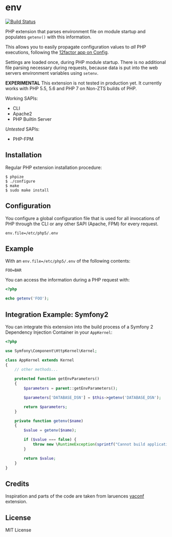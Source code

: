 # env

[![Build Status](https://travis-ci.org/beberlei/env.svg)](https://travis-ci.org/beberlei/env)

PHP extension that parses environment file on module startup and populates
`getenv()` with this information.

This allows you to easily propagate configuration values to *all* PHP executions,
following the [12factor app on Config](http://12factor.net/config).

Settings are loaded once, during PHP module startup. There is no additional
file parsing necessary during requests, because data is put into the web
servers environment variables using `setenv`.

**EXPERIMENTAL** This extension is not tested in production yet. It currently
works with PHP 5.5, 5.6 and PHP 7 on Non-ZTS builds of PHP.

Working SAPIs:

- CLI
- Apache2
- PHP Builtin Server

*Untested* SAPIs:

- PHP-FPM

## Installation

Regular PHP extension installation procedure:

    $ phpize
    $ ./configure
    $ make
    $ sudo make install

## Configuration

You configure a global configuration file that is used for all invocations of
PHP through the CLI or any other SAPI (Apache, FPM) for every request.

    env.file=/etc/php5/.env

## Example

With an `env.file=/etc/php5/.env` of the following contents:

    FOO=BAR

You can access the information during a PHP request with:

```php
<?php

echo getenv('FOO');
```

## Integration Example: Symfony2

You can integrate this extension into the build process of a Symfony 2 Dependency Injection Container
in your `AppKernel`:

```php
<?php

use Symfony\Component\HttpKernel\Kernel;

class AppKernel extends Kernel
{
    // other methods...

    protected function getEnvParameters()
    {
        $parameters = parent::getEnvParameters();

        $parameters['DATABASE_DSN'] = $this->getenv('DATABASE_DSN');

        return $parameters;
    }

    private function getenv($name)
    {
        $value = getenv($name);

        if ($value === false) {
            throw new \RuntimeException(sprintf("Cannot build application: %s environment variable is missing.", $name));
        }

        return $value;
    }
}
```


## Credits

Inspiration and parts of the code are taken from laruences
[yaconf](https://pecl.php.net/package/yaconf) extension.

## License

MIT License
